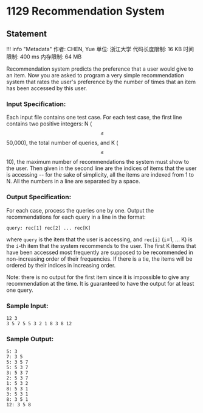 
# 1129 Recommendation System

## Statement

!!! info "Metadata"
    作者: CHEN, Yue
    单位: 浙江大学
    代码长度限制: 16 KB
    时间限制: 400 ms
    内存限制: 64 MB

Recommendation system predicts the preference that a user would give to an item. Now you are asked to program a very simple recommendation system that rates the user's preference by the number of times that an item has been accessed by this user.

### Input Specification:

Each input file contains one test case. For each test case, the first line contains two positive integers: N ($$\le$$ 50,000), the total number of queries, and K ($$\le$$ 10), the maximum number of recommendations the system must show to the user. Then given in the second line are the indices of items that the user is accessing -- for the sake of simplicity, all the items are indexed from 1 to N. All the numbers in a line are separated by a space.


### Output Specification:

For each case, process the queries one by one. Output the recommendations for each query in a line in the format:
```
query: rec[1] rec[2] ... rec[K]
```
where `query` is the item that the user is accessing, and `rec[i]` (`i`=1, ... K) is the `i`-th item that the system recommends to the user. The first K items that have been accessed most frequently are supposed to be recommended in non-increasing order of their frequencies. If there is a tie, the items will be ordered by their indices in increasing order.

Note: there is no output for the first item since it is impossible to give any recommendation at the time. It is guaranteed to have the output for at least one query.

### Sample Input:
```plaintext
12 3
3 5 7 5 5 3 2 1 8 3 8 12
```

### Sample Output:
```plaintext
5: 3
7: 3 5
5: 3 5 7
5: 5 3 7
3: 5 3 7
2: 5 3 7
1: 5 3 2
8: 5 3 1
3: 5 3 1
8: 3 5 1
12: 3 5 8
```


